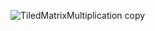 ![TiledMatrixMultiplication copy](https://github.com/user-attachments/assets/85cb4f64-5203-4270-b963-8d662ba6785c)
